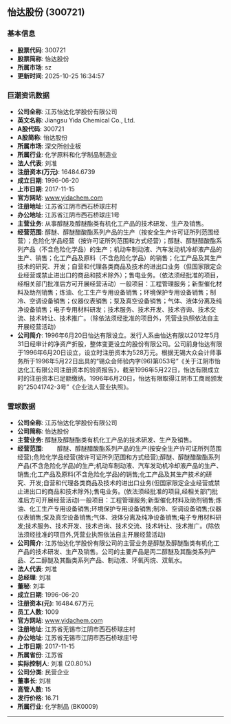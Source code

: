 ## 怡达股份 (300721)

### 基本信息

- **股票代码**: 300721
- **股票简称**: 怡达股份
- **所属市场**: sz
- **更新时间**: 2025-10-25 16:34:57

### 巨潮资讯数据

- **公司全称**: 江苏怡达化学股份有限公司
- **英文名称**: Jiangsu Yida Chemical Co., Ltd.
- **A股代码**: 300721
- **A股简称**: 怡达股份
- **所属市场**: 深交所创业板
- **所属行业**: 化学原料和化学制品制造业
- **法人代表**: 刘准
- **注册资本(万元)**: 16484.6739
- **成立日期**: 1996-06-20
- **上市日期**: 2017-11-15
- **官方网站**: www.yidachem.com
- **注册地址**: 江苏省江阴市西石桥球庄村
- **办公地址**: 江苏省江阴市西石桥球庄1号
- **主营业务**: 从事醇醚及醇醚酯类有机化工产品的技术研发、生产及销售。
- **经营范围**: 醇醚、醇醚醋酸酯系列产品的生产（按安全生产许可证所列范围经营）；危险化学品经营（按许可证所列范围和方式经营）；醇醚、醇醚醋酸酯系列产品（不含危险化学品）的生产；机动车制动液、汽车发动机冷却液产品的生产、销售；化工产品及原料（不含危险化学品）的销售；化工产品及其生产技术的研究、开发；自营和代理各类商品及技术的进出口业务（但国家限定企业经营或禁止进出口的商品和技术除外）；售电业务。（依法须经批准的项目，经相关部门批准后方可开展经营活动）一般项目：工程管理服务；新型催化材料及助剂销售；炼油、化工生产专用设备销售；环境保护专用设备销售；制冷、空调设备销售；仪器仪表销售；泵及真空设备销售；气体、液体分离及纯净设备销售；电子专用材料研发；技术服务、技术开发、技术咨询、技术交流、技术转让、技术推广。（除依法须经批准的项目外，凭营业执照依法自主开展经营活动）
- **公司简介**: 1996年6月20日怡达有限设立。发行人系由怡达有限以2012年5月31日经审计的净资产折股，整体变更设立的股份有限公司。公司前身怡达有限于1996年6月20日设立，设立时注册资本为528万元。根据无锡大众会计师事务所于1996年5月22日出具的“锡众会师验内字(96)第053号”《关于江阴市怡达化工有限公司注册资本的验资报告》，截至1996年5月22日，怡达有限成立时的注册资本已足额缴纳。1996年6月20日，怡达有限取得江阴市工商局颁发的“25041742-3号”《企业法人营业执照》。

### 雪球数据

- **公司全称**: 江苏怡达化学股份有限公司
- **公司简称**: 怡达股份
- **主营业务**: 醇醚及醇醚酯类有机化工产品的技术研发、生产及销售。
- **经营范围**: 　　醇醚、醇醚醋酸酯系列产品的生产(按安全生产许可证所列范围经营);危险化学品经营(按许可证所列范围和方式经营);醇醚、醇醚醋酸酯系列产品(不含危险化学品)的生产;机动车制动液、汽车发动机冷却液产品的生产、销售;化工产品及原料(不含危险化学品)的销售;化工产品及其生产技术的研究、开发;自营和代理各类商品及技术的进出口业务(但国家限定企业经营或禁止进出口的商品和技术除外);售电业务。(依法须经批准的项目,经相关部门批准后方可开展经营活动)一般项目：工程管理服务;新型催化材料及助剂销售;炼油、化工生产专用设备销售;环境保护专用设备销售;制冷、空调设备销售;仪器仪表销售;泵及真空设备销售;气体、液体分离及纯净设备销售;电子专用材料研发;技术服务、技术开发、技术咨询、技术交流、技术转让、技术推广。(除依法须经批准的项目外,凭营业执照依法自主开展经营活动)
- **公司简介**: 江苏怡达化学股份有限公司的主营业务是醇醚及醇醚酯类有机化工产品的技术研发、生产及销售。公司的主要产品是丙二醇醚及其酯类系列产品、乙二醇醚及其酯类系列产品、制动液、环氧丙烷、双氧水。
- **法人代表**: 刘准
- **总经理**: 刘准
- **董秘**: 刘丰
- **成立日期**: 1996-06-20
- **注册资本(元)**: 16484.67万元
- **员工人数**: 1009
- **官方网站**: www.yidachem.com
- **注册地址**: 江苏省无锡市江阴市西石桥球庄村
- **办公地址**: 江苏省无锡市江阴市西石桥球庄1号
- **上市日期**: 2017-11-15
- **所属省份**: 江苏省
- **实际控制人**: 刘准 (20.80%)
- **公司分类**: 民营企业
- **董事长**: 刘准
- **高管人数**: 15
- **发行价格**: 16.71
- **所属行业**: 化学制品 (BK0009)

---